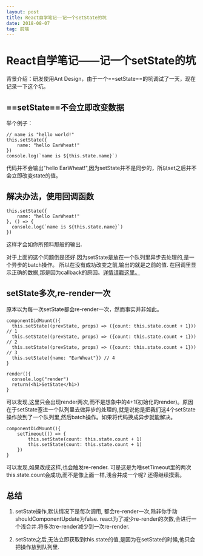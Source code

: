 ```yaml
---
layout: post
title: React自学笔记——记一个setState的坑
date: 2018-08-07 
tag: 前端
---
```


# React自学笔记——记一个setState的坑

背景介绍：研发使用Ant Design，由于一个==setState==的坑调试了一天，现在记录一下这个坑。

## ==setState==不会立即改变数据

举个例子：

```
// name is "hello world!"
this.setState({
    name: "hello EarWheat!"
})
console.log(`name is ${this.state.name}`)
```

代码并不会输出"hello EarWheat!",因为setState并不是同步的，所以set之后并不会立即改变state的值。

## 解决办法，使用回调函数


```
this.setState({
    name: "hello EarWheat!"
}, () => {
  console.log(`name is ${this.state.name}`)
})
```
这样才会如你所预料那般的输出.

对于上面的这个问题倒是还好.因为setState是放在一个队列里异步去处理的,是一个异步的batch操作。 所以在没有成功改变之前,输出的就是之前的值. 
在回调里显示正确的数据,那是因为callback的原因。[详情请戳这里。](https://reactjs.org/docs/react-component.html#setstate)


## setState多次,re-render一次
原本以为每一次setState都会re-render一次，然而事实并非如此。

```
componentDidMount(){
  this.setState((prevState, props) => ({count: this.state.count + 1})) // 1
  this.setState((prevState, props) => ({count: this.state.count + 1})) // 2
  this.setState((prevState, props) => ({count: this.state.count + 1})) // 3
  this.setState({name: "EarWheat"}) // 4
}

render(){
  console.log("render")
  return(<h1>SetState</h1>)
}
```
可以发现,这里只会出现render两次,而不是想象中的4+1(初始化的render)。原因在于setState塞进一个队列里去做异步的处理的,就是说他是把我们这4个setState操作放到了一个队列里,然后batch操作。如果将代码换成异步就能解决。

```
componentDidMount(){
    setTimeout(() => {
        this.setState(count: this.state.count + 1)
        this.setState(count: this.state.count + 1)
    })
}
```

可以发现,如果改成这样,也会触发re-render. 可是这是为啥setTimeout里的两次this.state.count会成功,而不是像上面一样,浅合并成一个呢? 还得继续摸索。

## 总结

1. setState操作,默认情况下是每次调用, 都会re-render一次,除非你手动shouldComponentUpdate为false. 
react为了减少re-render的次数,会进行一个浅合并.将多次re-render减少到一次re-render.

2. setState之后,无法立即获取到this.state的值,是因为在setState的时候,他只会把操作放到队列里.

